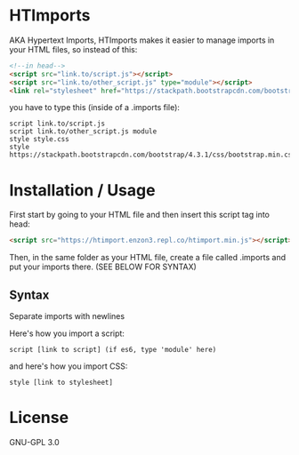 # HTImports

AKA Hypertext Imports, HTImports makes it easier to manage imports in your HTML files, so instead of this:
```html
<!--in head-->
<script src="link.to/script.js"></script>
<script src="link.to/other_script.js" type="module"></script>
<link rel="stylesheet" href="https://stackpath.bootstrapcdn.com/bootstrap/4.3.1/css/bootstrap.min.css">
```
you have to type this (inside of a .imports file):
```
script link.to/script.js
script link.to/other_script.js module
style style.css
style https://stackpath.bootstrapcdn.com/bootstrap/4.3.1/css/bootstrap.min.css
```

# Installation / Usage

First start by going to your HTML file and then insert this script tag into head:
```html
<script src="https://htimport.enzon3.repl.co/htimport.min.js"></script>
```
Then, in the same folder as your HTML file, create a file called .imports and put your imports there. (SEE BELOW FOR SYNTAX)

## Syntax

Separate imports with newlines

Here's how you import a script:
```
script [link to script] (if es6, type 'module' here)
```

and here's how you import CSS:
```
style [link to stylesheet]
```

# License

GNU-GPL 3.0